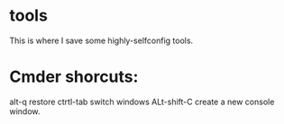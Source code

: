 # tools
This is where I save some highly-selfconfig tools.

# Cmder shorcuts:
alt-q restore
  ctrtl-tab switch windows
  ALt-shift-C create a new console window.
